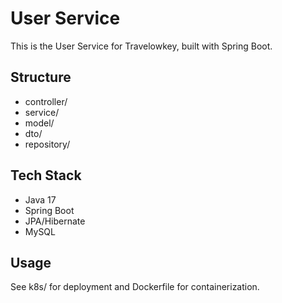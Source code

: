 # User Service

This is the User Service for Travelowkey, built with Spring Boot.

## Structure
- controller/
- service/
- model/
- dto/
- repository/

## Tech Stack
- Java 17
- Spring Boot
- JPA/Hibernate
- MySQL

## Usage
See k8s/ for deployment and Dockerfile for containerization.